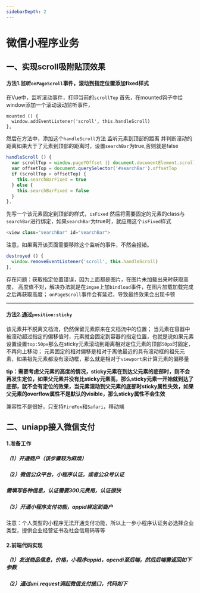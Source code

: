 ```yaml
---
sidebarDepth: 2
---
```

# 微信小程序业务

## 一、实现scroll吸附贴顶效果

#### 方法1.监听`onPageScroll`事件，滚动到指定位置添加fixed样式

在Vue中，监听滚动事件，打印当前的`scrollTop`
首先，在mounted钩子中给window添加一个滚动滚动监听事件，

```vue
mounted () {
  window.addEventListener('scroll', this.handleScroll)
},
```

然后在方法中，添加这个`handleScroll`方法
监听元素到顶部的距离 并判断滚动的距离如果大于了元素到顶部的距离时，设置`searchBar`为true,否则就是false

```js
handleScroll () {
  var scrollTop = window.pageYOffset || document.documentElement.scrollTop || document.body.scrollTop
  var offsetTop = document.querySelector('#searchBar').offsetTop
  if (scrollTop > offsetTop) {
    this.searchBarFixed = true
  } else {
    this.searchBarFixed = false
  }
},
```

先写一个该元素固定到顶部的样式，`isFixed`
然后将需要固定的元素的class与`searchBar`进行绑定，如果`searchBar`为true时，就应用这个`isFixed`样式

```js
<view class="searchBar" id="searchBar">
```

注意，如果离开该页面需要移除这个监听的事件，不然会报错。

```js
destroyed () {
  window.removeEventListener('scroll', this.handleScroll)
},
```

存在问题：获取指定位置错误，因为上面都是图片，在图片未加载出来时获取高度， 高度值不对，解决办法就是在`imgae`上加`bindload`事件，在图片加载加载完成之后再获取高度； `onPageScroll`事件会有延迟，导致最终效果会出现卡顿

------

#### 方法2.通过`position:sticky`

该元素并不脱离文档流，仍然保留元素原来在文档流中的位置；
当元素在容器中被滚动超过指定的偏移值时，元素就会固定到容器的指定位置，也就是说如果元素设置设置`top:50px`那么在sticky元素滚动到距离相对定位元素的顶部`50px`时固定，不再向上移动；
元素固定的相对偏移是相对于离他最近的具有滚动框的祖先元素，如果祖先元素都没有滚动框，那么就是相对于`viewport`来计算元素的偏移量

**tip：需要考虑父元素的高度的情况，sticky元素在到达父元素的底部时，则不会再发生定位，如果父元素并没有比sticky元素高，那么sticky元素一开始就到达了底部，就不会有定位的效果，当元素滚动到父元素的底部时sticky属性失效，如果父元素的overflow属性不是默认的visible，那么sticky属性不会生效**

兼容性不是很好，只支持`FireFox`和`Safari`，移动端



## 二、uniapp接入微信支付

#### 1.准备工作

##### （1）开通商户（该步骤较为麻烦）

##### （2）微信公众平台，小程序认证，或者公众号认证

##### 需填写各种信息，认证需要300元费用，认证很快

##### （3）开通小程序支付功能，appid绑定到商户

注意：个人类型的小程序无法开通支付功能，所以上一步小程序认证务必选择企业类型，提供企业经营证书及社会信用码等等



#### 2.前端代码实现

##### （1）发送商品信息，价格，小程序appid，opendi至后端，然后后端需返回如下参数

##### （2）通过uni.request调起微信支付接口，代码如下


